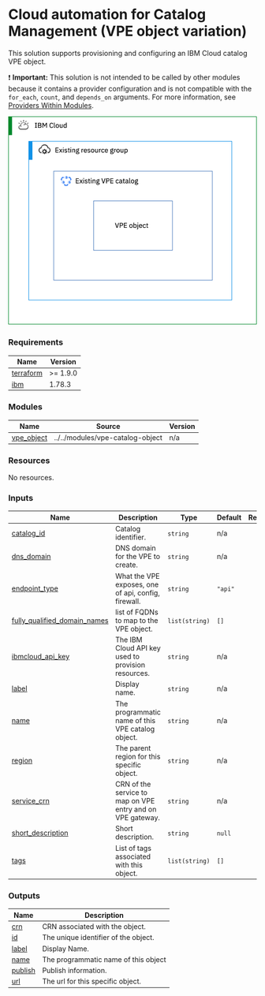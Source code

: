 # Cloud automation for Catalog Management (VPE object variation)

This solution supports provisioning and configuring an IBM Cloud catalog VPE object.

:exclamation: **Important:** This solution is not intended to be called by other modules because it contains a provider configuration and is not compatible with the `for_each`, `count`, and `depends_on` arguments. For more information, see [Providers Within Modules](https://developer.hashicorp.com/terraform/language/modules/develop/providers).

![vpe](../../reference-architecture/vpe.svg)

<!-- Below content is automatically populated via pre-commit hook -->
<!-- BEGINNING OF PRE-COMMIT-TERRAFORM DOCS HOOK -->
### Requirements

| Name | Version |
|------|---------|
| <a name="requirement_terraform"></a> [terraform](#requirement\_terraform) | >= 1.9.0 |
| <a name="requirement_ibm"></a> [ibm](#requirement\_ibm) | 1.78.3 |

### Modules

| Name | Source | Version |
|------|--------|---------|
| <a name="module_vpe_object"></a> [vpe\_object](#module\_vpe\_object) | ../../modules/vpe-catalog-object | n/a |

### Resources

No resources.

### Inputs

| Name | Description | Type | Default | Required |
|------|-------------|------|---------|:--------:|
| <a name="input_catalog_id"></a> [catalog\_id](#input\_catalog\_id) | Catalog identifier. | `string` | n/a | yes |
| <a name="input_dns_domain"></a> [dns\_domain](#input\_dns\_domain) | DNS domain for the VPE to create. | `string` | n/a | yes |
| <a name="input_endpoint_type"></a> [endpoint\_type](#input\_endpoint\_type) | What the VPE exposes, one of api, config, firewall. | `string` | `"api"` | no |
| <a name="input_fully_qualified_domain_names"></a> [fully\_qualified\_domain\_names](#input\_fully\_qualified\_domain\_names) | list of FQDNs to map to the VPE object. | `list(string)` | `[]` | no |
| <a name="input_ibmcloud_api_key"></a> [ibmcloud\_api\_key](#input\_ibmcloud\_api\_key) | The IBM Cloud API key used to provision resources. | `string` | n/a | yes |
| <a name="input_label"></a> [label](#input\_label) | Display name. | `string` | n/a | yes |
| <a name="input_name"></a> [name](#input\_name) | The programmatic name of this VPE catalog object. | `string` | n/a | yes |
| <a name="input_region"></a> [region](#input\_region) | The parent region for this specific object. | `string` | n/a | yes |
| <a name="input_service_crn"></a> [service\_crn](#input\_service\_crn) | CRN of the service to map on VPE entry and on VPE gateway. | `string` | n/a | yes |
| <a name="input_short_description"></a> [short\_description](#input\_short\_description) | Short description. | `string` | `null` | no |
| <a name="input_tags"></a> [tags](#input\_tags) | List of tags associated with this object. | `list(string)` | `[]` | no |

### Outputs

| Name | Description |
|------|-------------|
| <a name="output_crn"></a> [crn](#output\_crn) | CRN associated with the object. |
| <a name="output_id"></a> [id](#output\_id) | The unique identifier of the object. |
| <a name="output_label"></a> [label](#output\_label) | Display Name. |
| <a name="output_name"></a> [name](#output\_name) | The programmatic name of this object |
| <a name="output_publish"></a> [publish](#output\_publish) | Publish information. |
| <a name="output_url"></a> [url](#output\_url) | The url for this specific object. |
<!-- END OF PRE-COMMIT-TERRAFORM DOCS HOOK -->
